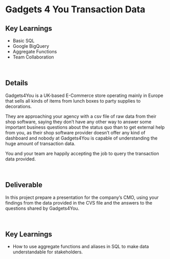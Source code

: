 # Gadgets 4 You Transaction Data

## Key Learnings
 - Basic SQL
 - Google BigQuery
 - Aggregate Functions
 - Team Collaboration

$~~~~~~~~~~$

## Details

Gadgets4You is a UK-based E-Commerce store operating mainly in Europe that sells all kinds of items from lunch boxes to party supplies to decorations.

They are approaching your agency with a csv file of raw data from their shop software, saying they don’t have any other way to answer some important business questions about the status quo than to get external help from you, as their shop software provider doesn’t offer any kind of dashboard and nobody at Gadgets4You is capable of understanding the huge amount of transaction data.

You and your team are happily accepting the job to query the transaction data provided. 

$~~~~~~~~~~$

## Deliverable

In this project prepare a presentation for the company’s CMO, using your findings from the data provided in the CVS file and the answers to the questions shared by Gadgets4You.

$~~~~~~~~~~$

## Key Learnings

- How to use aggregate functions and aliases in SQL to make data understandable for stakeholders. 
 
   

